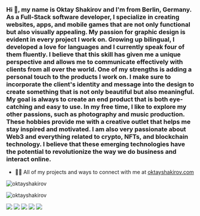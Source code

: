 <h3>Hi 👋, my name is Oktay Shakirov and I'm from Berlin, Germany. As a Full-Stack software developer, I specialize in creating websites, apps, and mobile games that are not only functional but also visually appealing. My passion for graphic design is evident in every project I work on. Growing up bilingual, I developed a love for languages and I currently speak four of them fluently. I believe that this skill has given me a unique perspective and allows me to communicate effectively with clients from all over the world. One of my strengths is adding a personal touch to the products I work on. I make sure to incorporate the client's identity and message into the design to create something that is not only beautiful but also meaningful. My goal is always to create an end product that is both eye-catching and easy to use. In my free time, I like to explore my other passions, such as photography and music production. These hobbies provide me with a creative outlet that helps me stay inspired and motivated. I am also very passionate about Web3 and everything related to crypto, NFTs, and blockchain technology. I believe that these emerging technologies have the potential to revolutionize the way we do business and interact online.</h3>


- 👨‍💻 All of my projects and ways to connect with me at [oktayshakirov.com](oktayshakirov.com)

<p><img align="left" src="https://github-readme-stats.vercel.app/api/top-langs?username=oktayshakirov&show_icons=true&locale=en&layout=compact" alt="oktayshakirov" /></p>
<br><p align="left"> <img src="https://komarev.com/ghpvc/?username=oktayshakirov&label=Profile%20views&color=0e75b6&style=flat" alt="oktayshakirov" /> </p>

 <a href="https://www.linkedin.com/in/oktayshakirov" class="socials-item">
<img src="https://oktayshakirov.com/portfolio/assets/images/socials/linkedin.png"></img></a>

<a href="https://www.instagram.com/oktay.shakirov/" class="socials-item">
<img src="https://github.com/oktayshakirov/portfolio/assets/images/socials/instagram.png"></img></a>
        
<a href="https://www.facebook.com/ok.shakirov/" class="socials-item">
<img src="https://github.com/oktayshakirov/portfolio/assets/images/socials/facebook.png"></img></a>

<a href="https://twitter.com/oktayshakirov" class="socials-item">
<img src="https://github.com/oktayshakirov/portfolio/assets/images/socials/twitter.png"></img></a>
        
<a href="https://wa.me/00491635473192" class="socials-item">
<img src="https://github.com/oktayshakirov/portfolio/assets/images/socials/whatsapp.png"></img></a>
        